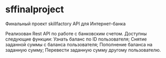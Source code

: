# sffinalproject
Финальный проект skillfactory
API для Интернет-банка

Реализован Rest API по работе с банковским счетом.
Доступны следующие функции:
    Узнать баланс по ID пользователя;
    Снятие заданной суммы с баланса пользователя;
    Пополнение баланса на заданную сумму;
    Перевести заданную сумму другому пользователю.
